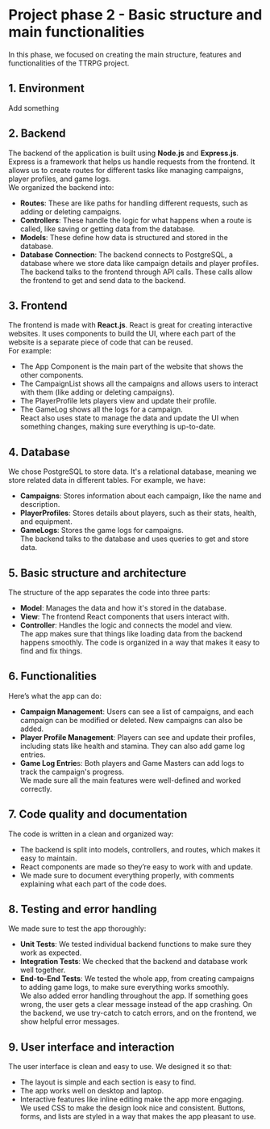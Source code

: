 # Project phase 2 - Basic structure and main functionalities

In this phase, we focused on creating the main structure, features and functionalities of the TTRPG project.  

## 1. Environment

Add something

## 2. Backend

The backend of the application is built using **Node.js** and **Express.js**. Express is a framework that helps us handle requests from the frontend. It allows us to create routes for different tasks like managing campaigns, player profiles, and game logs.  
We organized the backend into:  
- **Routes**: These are like paths for handling different requests, such as adding or deleting campaigns.  
- **Controllers**: These handle the logic for what happens when a route is called, like saving or getting data from the database.  
- **Models**: These define how data is structured and stored in the database.  
- **Database Connection**: The backend connects to PostgreSQL, a database where we store data like campaign details and player profiles.  
The backend talks to the frontend through API calls. These calls allow the frontend to get and send data to the backend.  

## 3. Frontend

The frontend is made with **React.js**. React is great for creating interactive websites. It uses components to build the UI, where each part of the website is a separate piece of code that can be reused.  
For example:  
- The App Component is the main part of the website that shows the other components.  
- The CampaignList shows all the campaigns and allows users to interact with them (like adding or deleting campaigns).  
- The PlayerProfile lets players view and update their profile.  
- The GameLog shows all the logs for a campaign.  
React also uses state to manage the data and update the UI when something changes, making sure everything is up-to-date.  

## 4. Database

We chose PostgreSQL to store data. It's a relational database, meaning we store related data in different tables. For example, we have:  
- **Campaigns**: Stores information about each campaign, like the name and description.  
- **PlayerProfiles**: Stores details about players, such as their stats, health, and equipment.  
- **GameLogs**: Stores the game logs for campaigns.  
The backend talks to the database and uses queries to get and store data.  

## 5. Basic structure and architecture

The structure of the app separates the code into three parts:  
- **Model**: Manages the data and how it's stored in the database.  
- **View**: The frontend React components that users interact with.  
- **Controller**: Handles the logic and connects the model and view.  
The app makes sure that things like loading data from the backend happens smoothly. The code is organized in a way that makes it easy to find and fix things.  

## 6. Functionalities

Here’s what the app can do:  
- **Campaign Management**: Users can see a list of campaigns, and each campaign can be modified or deleted. New campaigns can also be added.
- **Player Profile Management**: Players can see and update their profiles, including stats like health and stamina. They can also add game log entries.  
- **Game Log Entrie**s: Both players and Game Masters can add logs to track the campaign's progress.  
We made sure all the main features were well-defined and worked correctly.  

## 7. Code quality and documentation

The code is written in a clean and organized way:    
- The backend is split into models, controllers, and routes, which makes it easy to maintain.  
- React components are made so they’re easy to work with and update.  
- We made sure to document everything properly, with comments explaining what each part of the code does.  

## 8. Testing and error handling

We made sure to test the app thoroughly:  
- **Unit Tests**: We tested individual backend functions to make sure they work as expected.  
- **Integration Tests**: We checked that the backend and database work well together.  
- **End-to-End Tests**: We tested the whole app, from creating campaigns to adding game logs, to make sure everything works smoothly.  
We also added error handling throughout the app. If something goes wrong, the user gets a clear message instead of the app crashing. On the backend, we use try-catch to catch errors, and on the frontend, we show helpful error messages.

## 9. User interface and interaction

The user interface is clean and easy to use. We designed it so that:  
- The layout is simple and each section is easy to find.   
- The app works well on desktop and laptop.  
- Interactive features like inline editing make the app more engaging.  
We used CSS to make the design look nice and consistent. Buttons, forms, and lists are styled in a way that makes the app pleasant to use.  
